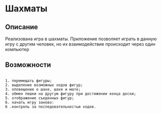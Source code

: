 # Шахматы
## Описание
Реализована игра в шахматы. Приложение позволяет играть в данную игру с другим человек, но их взаимодействие происходит через один компьютер
## Возможности
<code>
1. перемещать фигуры;
2. выделение возможных ходов фигур;
3. оповещение о шахе, шахе и мате;
4. обмен пешки на другую фигуру при достижении конца доски;
5. отображение съеденных фигур;
6. начать игру заново:
6 .контроль за последовательностью ходов.

</code>
